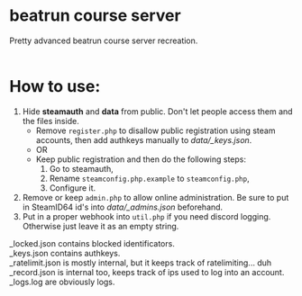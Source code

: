 # beatrun course server

Pretty advanced beatrun course server recreation.<br><br>


# How to use:
1. Hide **steamauth** and **data** from public. Don't let people access them and the files inside.
	- Remove `register.php` to disallow public registration using steam accounts, then add authkeys manually to *data/_keys.json*.
	- OR
	- Keep public registration and then do the following steps:
		1. Go to steamauth,
		2. Rename `steamconfig.php.example` to `steamconfig.php`,
		3. Configure it.<br>
2. Remove or keep `admin.php` to allow online administration. Be sure to put in SteamID64 id's into *data/_admins.json* beforehand.
3. Put in a proper webhook into `util.php` if you need discord logging. Otherwise just leave it as an empty string.<br>

_locked.json contains blocked identificators.<br>
_keys.json contains authkeys.<br>
_ratelimit.json is mostly internal, but it keeps track of ratelimiting... duh<br>
_record.json is internal too, keeps track of ips used to log into an account.<br>
_logs.log are obviously logs.
